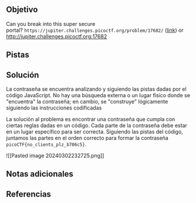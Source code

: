## Objetivo
Can you break into this super secure portal? `https://jupiter.challenges.picoctf.org/problem/17682/` ([link](https://jupiter.challenges.picoctf.org/problem/17682/)) or http://jupiter.challenges.picoctf.org:17682

## Pistas

## Solución
La contraseña se encuentra analizando y siguiendo las pistas dadas por el código JavaScript. No hay una búsqueda externa o un lugar físico donde se "encuentra" la contraseña; en cambio, se "construye" lógicamente siguiendo las instrucciones codificadas

La solución al problema es encontrar una contraseña que cumpla con ciertas reglas dadas en un código. Cada parte de la contraseña debe estar en un lugar específico para ser correcta. Siguiendo las pistas del código, juntamos las partes en el orden correcto para formar la contraseña `picoCTF{no_clients_plz_b706c5}`.

![[Pasted image 20240302232725.png]]

## Notas adicionales

## Referencias